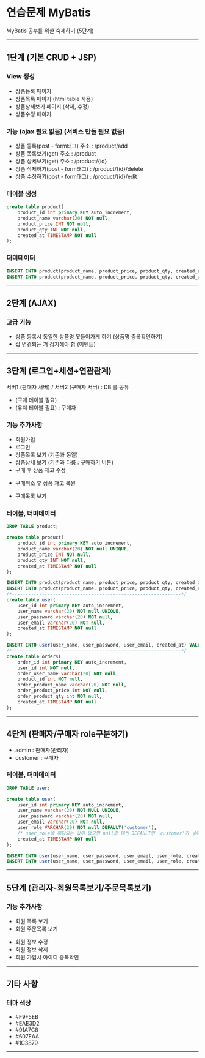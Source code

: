 # 연습문제 MyBatis
MyBatis 공부를 위한 숙제하기 (5단계)

-----------------------------------------------------------------------------------------------------------
## 1단계 (기본 CRUD + JSP)

### View 생성
- 상품등록 페이지
- 상품목록 페이지 (html table 사용)
- 상품상세보기 페이지 (삭제, 수정)
- 상품수정 페이지

### 기능 (ajax 필요 없음) (서비스 만들 필요 없음)
- 상품 등록(post - form태그)  주소 : /product/add
- 상품 목록보기(get) 주소 : /product
- 상품 상세보기(get) 주소 : /product/{id}
- 상품 삭제하기(post - form태그) : /product/{id}/delete
- 상품 수정하기(post - form태그) : /product/{id}/edit

### 테이블 생성
```sql
create table product(
    product_id int primary KEY auto_increment,
    product_name varchar(20) NOT null,
    product_price INT NOT null,
    product_qty INT NOT null,
    created_at TIMESTAMP NOT null
);
```

### 더미데이터
```sql
INSERT INTO product(product_name, product_price, product_qty, created_at) VALUES('바나나', 3000, 98, NOW());
INSERT INTO product(product_name, product_price, product_qty, created_at) VALUES('딸기', 2000, 100, NOW());
```

-----------------------------------------------------------------------------------------------------------
## 2단계 (AJAX)

### 고급 기능
- 상품 등록시 동일한 상품명 못들어가게 하기 (상품명 중복확인하기)
- 값 변경되는 거 감지해야 함 (이벤트)

-----------------------------------------------------------------------------------------------------------
## 3단계 (로그인+세션+연관관계)

서버1 (판매자 서버) / 서버2 (구매자 서버) : DB 를 공유

- (구매 테이블 필요)
- (유저 테이블 필요) : 구매자

### 기능 추가사항
- 회원가입
- 로그인
- 상품목록 보기 (기존과 동일)
- 상품상세 보기 (기존과 다름 : 구매하기 버튼)
- 구매 후 상품 재고 수정
+ 구매취소 후 상품 재고 복원
- 구매목록 보기

### 테이블, 더미데이터
```sql
DROP TABLE product;

create table product(
    product_id int primary KEY auto_increment,
    product_name varchar(20) NOT null UNIQUE,
    product_price INT NOT null,
    product_qty INT NOT null,
    created_at TIMESTAMP NOT null
);

INSERT INTO product(product_name, product_price, product_qty, created_at) VALUES('바나나', 3000, 98, NOW());
INSERT INTO product(product_name, product_price, product_qty, created_at) VALUES('딸기', 2000, 100, NOW());
/*--------------------------------------------------------------*/
create table user(
    user_id int primary KEY auto_increment,
    user_name varchar(20) NOT null UNIQUE,
    user_password varchar(20) NOT null,
    user_email varchar(20) NOT null,
    created_at TIMESTAMP NOT null
);

INSERT INTO user(user_name, user_password, user_email, created_at) VALUES('user', '0000', 'user@email.com', NOW());
/*--------------------------------------------------------------*/
create table orders(
    order_id int primary KEY auto_increment,
    user_id int NOT null,
    order_user_name varchar(20) NOT null,
    product_id int NOT null,
    order_product_name varchar(20) NOT null,
    order_product_price int NOT null,
    order_product_qty int NOT null,
    created_at TIMESTAMP NOT null
);
```

-----------------------------------------------------------------------------------------------------------
## 4단계 (판매자/구매자 role구분하기)

- admin : 판매자(관리자)
- customer : 구매자

### 테이블, 더미데이터
```sql
DROP TABLE user;

create table user(
    user_id int primary KEY auto_increment,
    user_name varchar(20) NOT NULL UNIQUE,
    user_password varchar(20) NOT null,
    user_email varchar(20) NOT null,
    user_role VARCHAR(20) NOT null DEFAULT('customer'),
    /* user_role에 해당되는 값이 없으면 null값 대신 DEFAULT인 'customer'가 넣어짐!*/
    created_at TIMESTAMP NOT null
);

INSERT INTO user(user_name, user_password, user_email, user_role, created_at) VALUES('admin', '0000', 'admin@email.com', 'admin', NOW());
INSERT INTO user(user_name, user_password, user_email, user_role, created_at) VALUES('customer', '0000', 'customer@email.com', 'customer', NOW());
```

-----------------------------------------------------------------------------------------------------------
## 5단계 (관리자-회원목록보기/주문목록보기)

### 기능 추가사항
- 회원 목록 보기
- 회원 주문목록 보기
+ 회원 정보 수정
+ 회원 정보 삭제
+ 회원 가입시 아이디 중복확인

-----------------------------------------------------------------------------------------------------------
## 기타 사항

### 테마 색상
- #F9F5EB
- #EAE3D2
- #91A7C8
- #607EAA
- #1C3879

-----------------------------------------------------------------------------------------------------------